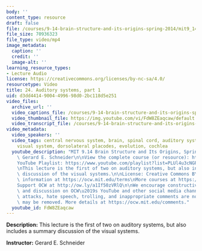 ```yaml
---
body: ''
content_type: resource
draft: false
file: /courses/9-14-brain-structure-and-its-origins-spring-2014/mit9_14s14_lec24_360p_16_9.mp4
file_size: 70936323
file_type: video/mp4
image_metadata:
  caption: ''
  credit: ''
  image-alt: ''
learning_resource_types:
- Lecture Audio
license: https://creativecommons.org/licenses/by-nc-sa/4.0/
resourcetype: Video
title: 24. Auditory systems, part 1
uid: d3dd4414-9004-4996-98d0-2bc118d5e251
video_files:
  archive_url: ''
  video_captions_file: /courses/9-14-brain-structure-and-its-origins-spring-2014/mit9_14s14_lec24_captions.vtt
  video_thumbnail_file: https://img.youtube.com/vi/FdW8ZEaqcaw/default.jpg
  video_transcript_file: /courses/9-14-brain-structure-and-its-origins-spring-2014/mit9_14s14_lec24_transcript.pdf
video_metadata:
  video_speakers: ''
  video_tags: central nervous system, brain, spinal cord, auditory system, hearing,
    visual system, dorsolateral placodes, evolution, cochlea
  youtube_description: "MIT 9.14 Brain Structure and Its Origins, Spring 2014\nInstructor:\
    \ Gerard E. Schneider\n\nView the complete course (or resource): https://ocw.mit.edu/9-14S14\n\
    YouTube Playlist: https://www.youtube.com/playlist?list=PLUl4u3cNGP62ABe0O-0qtaHHxyKQi1ZwR\n\
    \nThis lecture is the first of two on auditory systems, but also includes a summary\
    \ discussion of the visual systems.\n\nLicense: Creative Commons BY-NC-SA\nMore\
    \ information at https://ocw.mit.edu/terms\nMore courses at https://ocw.mit.edu\n\
    Support OCW at http://ow.ly/a1If50zVRlQ\n\nWe encourage constructive comments\
    \ and discussion on OCW\u2019s YouTube and other social media channels. Personal\
    \ attacks, hate speech, trolling, and inappropriate comments are not allowed and\
    \ may be removed. More details at https://ocw.mit.edu/comments."
  youtube_id: FdW8ZEaqcaw
---
```

**Description:** This lecture is the first of two on auditory systems, but also includes a summary discussion of the visual systems.

**Instructor:** Gerard E. Schneider